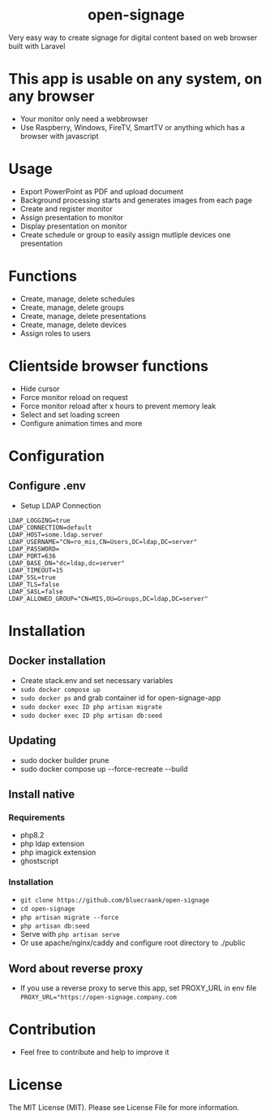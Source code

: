 <h1 align="center" id="title">open-signage</h1>

<p id="description">Very easy way to create signage for digital content based on web browser built with Laravel</p>

# This app is usable on any system, on any browser
- Your monitor only need a webbrowser
- Use Raspberry, Windows, FireTV, SmartTV or anything which has a browser with javascript

# Usage
- Export PowerPoint as PDF and upload document
- Background processing starts and generates images from each page
- Create and register monitor
- Assign presentation to monitor
- Display presentation on monitor
- Create schedule or group to easily assign mutliple devices one presentation

# Functions
- Create, manage, delete schedules
- Create, manage, delete groups
- Create, manage, delete presentations
- Create, manage, delete devices
- Assign roles to users

# Clientside browser functions
- Hide cursor
- Force monitor reload on request
- Force monitor reload after x hours to prevent memory leak
- Select and set loading screen
- Configure animation times and more


# Configuration
## Configure .env
- Setup LDAP Connection
```
LDAP_LOGGING=true
LDAP_CONNECTION=default
LDAP_HOST=some.ldap.server
LDAP_USERNAME="CN=ro_mis,CN=Users,DC=ldap,DC=server"
LDAP_PASSWORD=
LDAP_PORT=636
LDAP_BASE_DN="dc=ldap,dc=server"
LDAP_TIMEOUT=15
LDAP_SSL=true
LDAP_TLS=false
LDAP_SASL=false
LDAP_ALLOWED_GROUP="CN=MIS,OU=Groups,DC=ldap,DC=server"
```

# Installation
## Docker installation
- Create stack.env and set necessary variables
- ```sudo docker compose up```
- ```sudo docker ps``` and grab container id for open-signage-app
- ```sudo docker exec ID php artisan migrate```
- ```sudo docker exec ID php artisan db:seed```
## Updating
- sudo docker builder prune
- sudo docker compose up --force-recreate --build

## Install native
### Requirements
- php8.2
- php ldap extension
- php imagick extension
- ghostscript
### Installation
- ```git clone https://github.com/bluecraank/open-signage```
- ```cd open-signage```
- ```php artisan migrate --force```
- ```php artisan db:seed```
- Serve with ```php artisan serve```
- Or use apache/nginx/caddy and configure root directory to ./public

## Word about reverse proxy
- If you use a reverse proxy to serve this app, set PROXY_URL in env file
```PROXY_URL="https://open-signage.company.com```

# Contribution
- Feel free to contribute and help to improve it

# License
The MIT License (MIT). Please see License File for more information.

